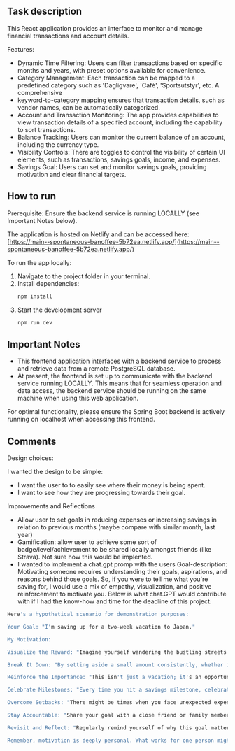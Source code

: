 ## Task description

This React application provides an interface to monitor and manage financial transactions and account details.

Features:

- Dynamic Time Filtering: Users can filter transactions based on specific months and years, with preset options available for convenience.
- Category Management: Each transaction can be mapped to a predefined category such as 'Dagligvare', 'Cafè', 'Sportsutstyr', etc. A comprehensive
- keyword-to-category mapping ensures that transaction details, such as vendor names, can be automatically categorized.
- Account and Transaction Monitoring: The app provides capabilities to view transaction details of a specified account, including the capability to sort transactions.
- Balance Tracking: Users can monitor the current balance of an account, including the currency type.
- Visibility Controls: There are toggles to control the visibility of certain UI elements, such as transactions, savings goals, income, and expenses.
- Savings Goal: Users can set and monitor savings goals, providing motivation and clear financial targets.

## How to run

Prerequisite: Ensure the backend service is running LOCALLY (see Important Notes below).

The application is hosted on Netlify and can be accessed here: [https://main--spontaneous-banoffee-5b72ea.netlify.app/](https://main--spontaneous-banoffee-5b72ea.netlify.app/)

To run the app locally:

1. Navigate to the project folder in your terminal.
2. Install dependencies:
   ```bash
   npm install
   ```
3. Start the development server
   ```bash
   npm run dev
   ```

## Important Notes

- This frontend application interfaces with a backend service to process and retrieve data from a remote PostgreSQL database.
- At present, the frontend is set up to communicate with the backend service running LOCALLY. This means that for seamless operation and data access, the backend service should be running on the same machine when using this web application.

For optimal functionality, please ensure the Spring Boot backend is actively running on localhost when accessing this frontend.

## Comments

Design choices:

I wanted the design to be simple:

- I want the user to to easily see where their money is being spent.
- I want to see how they are progressing towards their goal.

Improvements and Reflections

- Allow user to set goals in reducing expenses or increasing savings in relation to previous months (maybe compare with similar month, last year)
- Gamification: allow user to achieve some sort of badge/level/achievement to be shared locally amongst friends (like Strava). Not sure how this would be implented.
- I wanted to implement a chat.gpt promp with the users Goal-description: Motivating someone requires understanding their goals, aspirations, and reasons behind those goals. So, if you were to tell me what you're saving for, I would use a mix of empathy, visualization, and positive reinforcement to motivate you. Below is what chat.GPT would contribute with if I had the know-how and time for the deadline of this project.

```bash
Here's a hypothetical scenario for demonstration purposes:

Your Goal: "I'm saving up for a two-week vacation to Japan."

My Motivation:

Visualize the Reward: "Imagine yourself wandering the bustling streets of Tokyo, feeling the rich history in Kyoto's temples, and indulging in authentic sushi right from the source. Each penny you save brings you one step closer to this dream. Picture the experiences, the memories you'll create, and the stories you'll have to tell!"

Break It Down: "By setting aside a small amount consistently, whether it's weekly or monthly, you're not just building a fund; you're constructing a bridge to your dream. Remember, every little bit counts!"

Reinforce the Importance: "This isn't just a vacation; it's an opportunity for growth, learning, and creating lifelong memories. Japan has a unique culture that can offer you perspectives you might never have considered. It's an investment in yourself."

Celebrate Milestones: "Every time you hit a savings milestone, celebrate it! Whether it's 25%, 50%, or 75% of your goal, these moments are proof of your dedication and discipline."

Overcome Setbacks: "There might be times when you face unexpected expenses or can't save as much as you planned for a month. It's okay. Stay focused on the bigger picture and remember why you started saving in the first place."

Stay Accountable: "Share your goal with a close friend or family member. Having someone to cheer you on or even join you in saving for a shared experience can be a huge boost!"

Revisit and Reflect: "Regularly remind yourself of why this goal matters to you. Maybe keep a photo of Japan on your desk or set it as your phone's wallpaper. Let it serve as a daily reminder of what you're working towards."

Remember, motivation is deeply personal. What works for one person might not work for another. But understanding the "why" behind your goal, visualizing the outcome, and regularly reminding yourself of the rewards can be powerful drivers to keep you on track!
```
